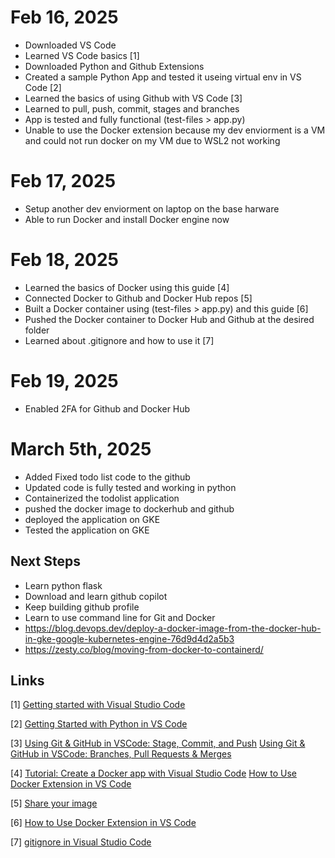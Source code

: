 # Feb 16, 2025
  - Downloaded VS Code
  - Learned VS Code basics [1]
  - Downloaded Python and Github Extensions
  - Created a sample Python App and tested it useing virtual env in VS Code [2]
  - Learned the basics of using Github with VS Code [3] 
  - Learned to pull, push, commit, stages and branches
  - App is tested and fully functional (test-files > app.py)
  - Unable to use the Docker extension because my dev enviorment is a VM and could not run docker on my VM due to WSL2 not working

# Feb 17, 2025
  - Setup another dev enviorment on laptop on the base harware 
  - Able to run Docker and install Docker engine now

# Feb 18, 2025
  - Learned the basics of Docker using this guide [4]
  - Connected Docker to Github and Docker Hub repos [5]
  - Built a Docker container using (test-files > app.py) and this guide [6]
  - Pushed the Docker container to Docker Hub and Github at the desired folder
  - Learned about .gitignore and how to use it [7]

# Feb 19, 2025
  - Enabled 2FA for Github and Docker Hub

# March 5th, 2025
  - Added Fixed todo list code to the github
  - Updated code is fully tested and working in python
  - Containerized the todolist application
  - pushed the docker image to dockerhub and github
  - deployed the application on GKE
  - Tested the application on GKE

  
## Next Steps
  - Learn python flask
  - Download and learn github copilot
  - Keep building github profile
  - Learn to use command line for Git and Docker
  - https://blog.devops.dev/deploy-a-docker-image-from-the-docker-hub-in-gke-google-kubernetes-engine-76d9d4d2a5b3
  - https://zesty.co/blog/moving-from-docker-to-containerd/

## Links
[1] 
[Getting started with Visual Studio Code](https://code.visualstudio.com/docs/introvideos/basics)

[2] 
[Getting Started with Python in VS Code](https://www.youtube.com/watch?v=D2cwvpJSBX4)

[3] 
[Using Git & GitHub in VSCode: Stage, Commit, and Push](https://www.youtube.com/watch?v=z5jZ9lrSpqk)
[Using Git & GitHub in VSCode: Branches, Pull Requests & Merges](https://www.youtube.com/watch?v=Dedz4gRHezg)

[4] 
[Tutorial: Create a Docker app with Visual Studio Code](https://learn.microsoft.com/en-us/visualstudio/docker/tutorials/docker-tutorial?WT.mc_id=vscode_docker_aka_getstartedwithdocker)
[How to Use Docker Extension in VS Code](https://www.youtube.com/watch?v=KPULDwnRyNU)

[5] 
[Share your image](https://learn.microsoft.com/en-us/visualstudio/docker/tutorials/docker-tutorial-share#share-your-image)

[6]
[How to Use Docker Extension in VS Code](https://www.youtube.com/watch?v=KPULDwnRyNU)

[7]
[gitignore in Visual Studio Code](https://www.youtube.com/watch?v=ZmGW45eZOg8)

